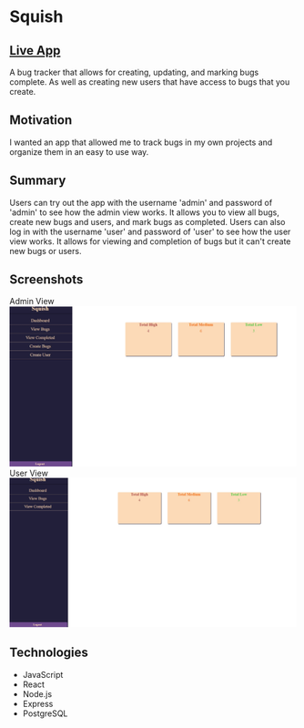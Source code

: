 # Squish 

## [Live App](https://bug-tracker-cxabqbqmb.vercel.app/)

A bug tracker that allows for creating, updating, and marking bugs complete. As well as creating new users that have access to bugs that you create.

## Motivation

I wanted an app that allowed me to track bugs in my own projects and organize them in an easy to use way.

## Summary

Users can try out the app with the username 'admin' and password of 'admin' to see how the admin view works.
It allows you to view all bugs, create new bugs and users, and mark bugs as completed.
Users can also log in with the username 'user' and password of 'user' to see how the user view works.
It allows for viewing and completion of bugs but it can't create new bugs or users.

## Screenshots
Admin View
![Squish screenshot](./images/squish1.jpg)
User View
![Squish screenshot](./images/squish2.jpg)

## Technologies

- JavaScript
- React
- Node.js
- Express
- PostgreSQL
